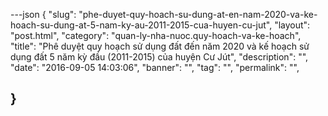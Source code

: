 ---json
{
    "slug": "phe-duyet-quy-hoach-su-dung-at-en-nam-2020-va-ke-hoach-su-dung-at-5-nam-ky-au-2011-2015-cua-huyen-cu-jut",
    "layout": "post.html",
    "category": "quan-ly-nha-nuoc.quy-hoach-va-ke-hoach",
    "title": "Phê duyệt quy hoạch sử dụng đất đến năm 2020 và kế hoạch sử dụng đất 5 năm kỳ đầu (2011-2015) của huyện Cư Jút",
    "description": "",
    "date": "2016-09-05 14:03:06",
    "banner": "",
    "tag": "",
    "permalink": "",
    
    
}
---
